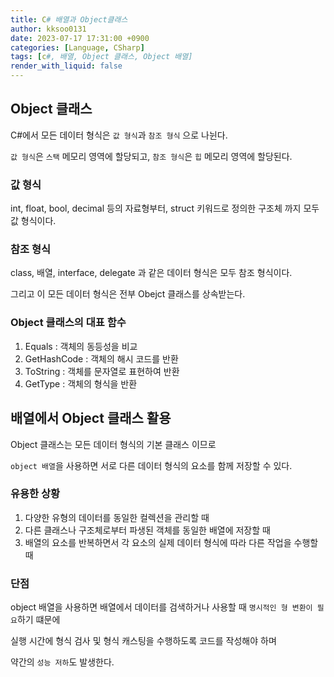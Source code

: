 ```yaml
---
title: C# 배열과 Object클래스
author: kksoo0131
date: 2023-07-17 17:31:00 +0900
categories: [Language, CSharp]
tags: [c#, 배열, Object 클래스, Object 배열]
render_with_liquid: false
---
```


## Object 클래스

C#에서 모든 데이터 형식은 `값 형식`과 `참조 형식` 으로 나뉜다.

`값 형식`은 `스택` 메모리 영역에 할당되고, `참조 형식`은 `힙` 메모리 영역에 할당된다.

### 값 형식

int, float, bool, decimal 등의 자료형부터, struct 키워드로 정의한 구조체 까지 모두 값 형식이다.

### 참조 형식

class, 배열, interface, delegate 과 같은 데이터 형식은 모두 참조 형식이다.

그리고 이 모든 데이터 형식은 전부 Obejct 클래스를 상속받는다.

### Object 클래스의 대표 함수
1. Equals : 객체의 동등성을 비교
2. GetHashCode : 객체의 해시 코드를 반환
3. ToString : 객체를 문자열로 표현하여 반환
4. GetType : 객체의 형식을 반환


## 배열에서 Object 클래스 활용

Object 클래스는 모든 데이터 형식의 기본 클래스 이므로

`object 배열`을 사용하면 서로 다른 데이터 형식의 요소를 함께 저장할 수 있다.

### 유용한 상황

1. 다양한 유형의 데이터를 동일한 컬렉션을 관리할 때
2. 다른 클래스나 구조체로부터 파생된 객체를 동일한 배열에 저장할 때
3. 배열의 요소를 반복하면서 각 요소의 실제 데이터 형식에 따라 다른 작업을 수행할 때

### 단점
object 배열을 사용하면 배열에서 데이터를 검색하거나 사용할 때 `명시적인 형 변환이 필요`하기 떄문에 

실행 시간에 형식 검사 및 형식 캐스팅을 수행하도록 코드를 작성해야 하며 

약간의 `성능 저하`도 발생한다.